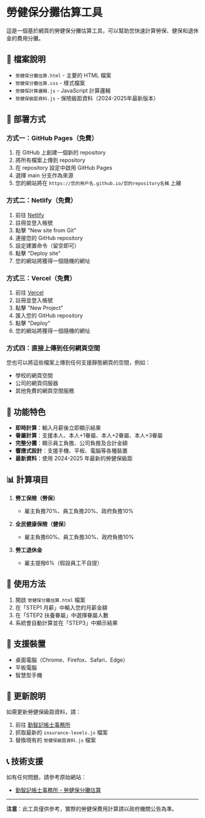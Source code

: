 # 勞健保分攤估算工具

這是一個基於網頁的勞健保分攤估算工具，可以幫助您快速計算勞保、健保和退休金的費用分攤。

## 📁 檔案說明

- `勞健保分攤估算.html` - 主要的 HTML 檔案
- `勞健保分攤估算.css` - 樣式檔案
- `勞健保計算邏輯.js` - JavaScript 計算邏輯
- `勞健保級距資料.js` - 保險級距資料（2024-2025年最新版本）

## 🚀 部署方式

### 方式一：GitHub Pages（免費）

1. 在 GitHub 上創建一個新的 repository
2. 將所有檔案上傳到 repository
3. 在 repository 設定中啟用 GitHub Pages
4. 選擇 main 分支作為來源
5. 您的網站將在 `https://您的用戶名.github.io/您的repository名稱` 上線

### 方式二：Netlify（免費）

1. 前往 [Netlify](https://netlify.com)
2. 註冊並登入帳號
3. 點擊 "New site from Git"
4. 連接您的 GitHub repository
5. 設定建置命令（留空即可）
6. 點擊 "Deploy site"
7. 您的網站將獲得一個隨機的網址

### 方式三：Vercel（免費）

1. 前往 [Vercel](https://vercel.com)
2. 註冊並登入帳號
3. 點擊 "New Project"
4. 匯入您的 GitHub repository
5. 點擊 "Deploy"
6. 您的網站將獲得一個隨機的網址

### 方式四：直接上傳到任何網頁空間

您也可以將這些檔案上傳到任何支援靜態網頁的空間，例如：
- 學校的網頁空間
- 公司的網頁伺服器
- 其他免費的網頁空間服務

## 🔧 功能特色

- **即時計算**：輸入月薪後立即顯示結果
- **眷屬計算**：支援本人、本人+1眷屬、本人+2眷屬、本人+3眷屬
- **完整分攤**：顯示員工負擔、公司負擔及合計金額
- **響應式設計**：支援手機、平板、電腦等各種裝置
- **最新資料**：使用 2024-2025 年最新的勞健保級距

## 📊 計算項目

1. **勞工保險（勞保）**
   - 雇主負擔70%、員工負擔20%、政府負擔10%

2. **全民健康保險（健保）**
   - 雇主負擔60%、員工負擔30%、政府負擔10%

3. **勞工退休金**
   - 雇主提撥6%（假設員工不自提）

## 🎯 使用方法

1. 開啟 `勞健保分攤估算.html` 檔案
2. 在「STEP1 月薪」中輸入您的月薪金額
3. 在「STEP2 扶養眷屬」中選擇眷屬人數
4. 系統會自動計算並在「STEP3」中顯示結果

## 📱 支援裝置

- 桌面電腦（Chrome、Firefox、Safari、Edge）
- 平板電腦
- 智慧型手機

## 🔄 更新說明

如需更新勞健保級距資料，請：
1. 前往 [勤智記帳士事務所](https://www.accountingfirm.com.tw/Accountant/勞健保分攤估算/)
2. 抓取最新的 `insurance-levels.js` 檔案
3. 替換現有的 `勞健保級距資料.js` 檔案

## 📞 技術支援

如有任何問題，請參考原始網站：
- [勤智記帳士事務所 - 勞健保分攤估算](https://www.accountingfirm.com.tw/Accountant/勞健保分攤估算/)

---

**注意**：此工具僅供參考，實際的勞健保費用計算請以政府機關公告為準。
